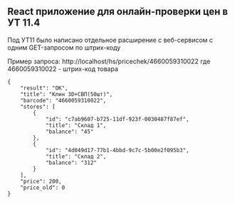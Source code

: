 ## React приложение для онлайн-проверки цен в УТ 11.4
Под УТ11 было написано отдельное расширение с веб-сервисом с одним GET-запросом по штрих-коду

Пример запроса: http://localhost/hs/pricechek/4660059310022
где 4660059310022 - штрих-код товара

```
{
    "result": "ОК",
    "title": "Клин 3D+СВП(50шт)",
    "barcode": "4660059310022",
    "stores": [
        {
            "id": "c7ab9607-b725-11df-923f-0030487f87ef",
            "title": "Склад 1",
            "balance": "45"
        },
        {
            "id": "4d049d17-77b1-4bbd-9c7c-5b00e2f095b3",
            "title": "Склад 2",
            "balance": "312"
        }
    ],
    "price": 200,
    "price_old": 0
}
```